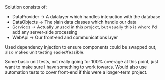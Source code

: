 Solution consists of:
- DataProvider -> A datalayer which handles interaction with the database
- DataObjects -> The plain data classes which handle our data
- Services -> Actually unused in this project, but usually this is where I'd add any server-side processing
- WebApi -> Our front-end and communications layer

Used dependency injection to ensure components could be swapped out, also makes unit testing easier/feasible.

Some basic unit tests, not really going for 100% coverage at this point, just want to make sure I have something to work towards.
Would also use automation tests to cover front-end if this were a longer-term project.